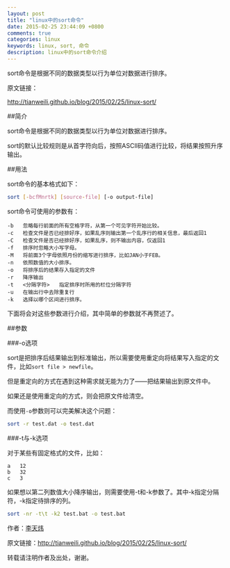 ```yaml
---
layout: post
title: "linux中的sort命令"
date: 2015-02-25 23:44:09 +0800
comments: true
categories: linux
keywords: linux, sort, 命令
description: linux中的sort命令介绍
---
```


sort命令是根据不同的数据类型以行为单位对数据进行排序。

<!--more-->

原文链接：

<http://tianweili.github.io/blog/2015/02/25/linux-sort/>

##简介

sort命令是根据不同的数据类型以行为单位对数据进行排序。

sort的默认比较规则是从首字符向后，按照ASCII码值进行比较，将结果按照升序输出。

##用法

sort命令的基本格式如下：

```bash
sort [-bcfMnrtk] [source-file] [-o output-file]
```
sort命令可使用的参数有：

```
-b   忽略每行前面的所有空格字符，从第一个可见字符开始比较。
-c   检查文件是否已经排好序，如果乱序则输出第一个乱序行的相关信息，最后返回1
-C   检查文件是否已经排好序，如果乱序，则不输出内容，仅返回1
-f   排序时忽略大小写字母。
-M   将前面3个字母依照月份的缩写进行排序，比如JAN小于FEB。
-n   依照数值的大小排序。
-o   将排序后的结果存入指定的文件
-r   降序输出
-t   <分隔字符>   指定排序时所用的栏位分隔字符
-u   在输出行中去除重复行
-k   选择以哪个区间进行排序。
```
下面将会对这些参数进行介绍，其中简单的参数就不再赘述了。

##参数

###-o选项

sort是把排序后结果输出到标准输出，所以需要使用重定向将结果写入指定的文件，比如`sort file > newfile`。

但是重定向的方式在遇到这种需求就无能为力了——把结果输出到原文件中。

如果还是使用重定向的方式，则会把原文件给清空。

而使用`-o`参数则可以完美解决这个问题：

```bash
sort -r test.dat -o test.dat
```

###-t与-k选项

对于某些有固定格式的文件，比如：

	a	12
	b	32
	c	3

如果想以第二列数值大小降序输出，则需要使用-t和-k参数了。其中-k指定分隔符，-k指定待排序的列。

```bash
sort -nr -t\t -k2 test.bat -o test.bat
```


作者：[李天炜](http://tianweili.github.com/)

原文链接：<http://tianweili.github.io/blog/2015/02/25/linux-sort/>

转载请注明作者及出处，谢谢。